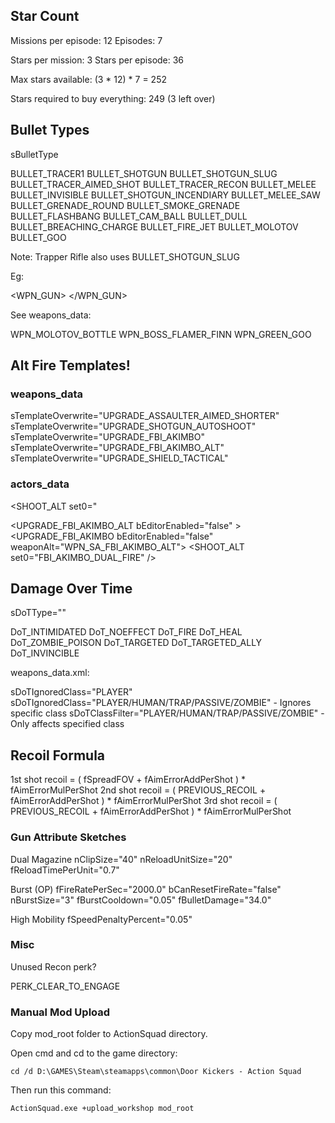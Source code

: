 ## Star Count

Missions per episode: 12
Episodes: 7

Stars per mission: 3
Stars per episode: 36

Max stars available: (3 * 12) * 7 = 252

Stars required to buy everything: 249 (3 left over)


## Bullet Types

sBulletType

BULLET_TRACER1
BULLET_SHOTGUN
BULLET_SHOTGUN_SLUG
BULLET_TRACER_AIMED_SHOT
BULLET_TRACER_RECON
BULLET_MELEE
BULLET_INVISIBLE
BULLET_SHOTGUN_INCENDIARY
BULLET_MELEE_SAW
BULLET_GRENADE_ROUND
BULLET_SMOKE_GRENADE
BULLET_FLASHBANG
BULLET_CAM_BALL
BULLET_DULL
BULLET_BREACHING_CHARGE
BULLET_FIRE_JET
BULLET_MOLOTOV
BULLET_GOO

Note: Trapper Rifle also uses BULLET_SHOTGUN_SLUG

Eg:

<WPN_GUN>
<PRIMARY sBulletType="BULLET_FIRE_JET"/>
</WPN_GUN>

See weapons_data:

WPN_MOLOTOV_BOTTLE
WPN_BOSS_FLAMER_FINN
WPN_GREEN_GOO


## Alt Fire Templates!

### weapons_data

sTemplateOverwrite="UPGRADE_ASSAULTER_AIMED_SHORTER"
sTemplateOverwrite="UPGRADE_SHOTGUN_AUTOSHOOT"
sTemplateOverwrite="UPGRADE_FBI_AKIMBO"
sTemplateOverwrite="UPGRADE_FBI_AKIMBO_ALT"
sTemplateOverwrite="UPGRADE_SHIELD_TACTICAL"

### actors_data

<SHOOT_ALT set0="

<UPGRADE_FBI_AKIMBO_ALT bEditorEnabled="false" >
<UPGRADE_FBI_AKIMBO bEditorEnabled="false" weaponAlt="WPN_SA_FBI_AKIMBO_ALT">
<ANIMS>
  <SHOOT_ALT set0="FBI_AKIMBO_DUAL_FIRE" />


## Damage Over Time

sDoTType=""

DoT_INTIMIDATED
DoT_NOEFFECT
DoT_FIRE
DoT_HEAL
DoT_ZOMBIE_POISON
DoT_TARGETED
DoT_TARGETED_ALLY
DoT_INVINCIBLE

weapons_data.xml:

sDoTIgnoredClass="PLAYER"
sDoTIgnoredClass="PLAYER/HUMAN/TRAP/PASSIVE/ZOMBIE" - Ignores specific class
sDoTClassFilter="PLAYER/HUMAN/TRAP/PASSIVE/ZOMBIE"  - Only affects specified class

## Recoil Formula

1st shot recoil = ( fSpreadFOV      + fAimErrorAddPerShot ) * fAimErrorMulPerShot
2nd shot recoil = ( PREVIOUS_RECOIL + fAimErrorAddPerShot ) * fAimErrorMulPerShot
3rd shot recoil = ( PREVIOUS_RECOIL + fAimErrorAddPerShot ) * fAimErrorMulPerShot

### Gun Attribute Sketches

Dual Magazine
	nClipSize="40" nReloadUnitSize="20" fReloadTimePerUnit="0.7"

Burst (OP)
	fFireRatePerSec="2000.0" bCanResetFireRate="false"
	nBurstSize="3" fBurstCooldown="0.05"
	fBulletDamage="34.0"

High Mobility
	fSpeedPenaltyPercent="0.05"


### Misc

Unused Recon perk?

PERK_CLEAR_TO_ENGAGE


### Manual Mod Upload

Copy mod_root folder to ActionSquad directory.

Open cmd and cd to the game directory:

	cd /d D:\GAMES\Steam\steamapps\common\Door Kickers - Action Squad

Then run this command:

	ActionSquad.exe +upload_workshop mod_root
